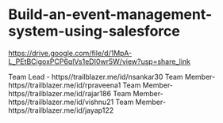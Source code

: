 # Build-an-event-management-system-using-salesforce

https://drive.google.com/file/d/1MpA-L_PEtBCigoxPCP6qlVs1eDI0wr5W/view?usp=share_link

Team Lead - https//trailblazer.me/id/nsankar30
Team Member-https//trailblazer.me/id/rpraveena1
Team Member-https//trailblazer.me/id/rajar186
Team Member-https//trailblazer.me/id/vishnu21
Team Member-https//trailblazer.me/id/jayap122
